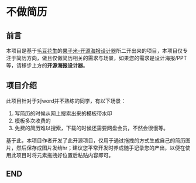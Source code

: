 # 不做简历

## 前言
本项目是基于[毛豆花生](https://blog.csdn.net/weixin_40507529?type=blog)的[果子米-开源海报设计器](https://github.com/LvHuaiSheng/gzm-design)所二开出来的项目，本项目仅专注于简历方向，做且仅做简历相关的需求与场景，如果您的需求是设计海报/PPT等，请移步上方的**开源海报设计器**。

## 项目介绍
此项目针对于对word并不熟练的同学，有以下场景：
1. 写简历的时候从网上搜索出来的模板带水印
2. 模板多次收费的
3. 免费的简历难以搜索，下载的时候还需要网盘会员，不然会很慢等。

基于此，本项目作者开发了此开源项目，仅用于通过拖拽的方式生成自己的简历图片，然后保存成图片发给hr；建议您平常开发时养成随手记录您的产出，以便在使用此项目时将元素拖拽好位置后粘贴内容即可。

## END

